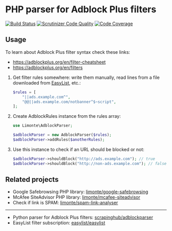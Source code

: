PHP parser for Adblock Plus filters
===================================

[![Build Status](https://travis-ci.org/limonte/php-adblock-parser.svg?branch=master)](https://travis-ci.org/limonte/php-adblock-parser)
[![Scrutinizer Code Quality](https://scrutinizer-ci.com/g/limonte/php-adblock-parser/badges/quality-score.png?b=master)](https://scrutinizer-ci.com/g/limonte/php-adblock-parser/?branch=master)
[![Code Coverage](https://scrutinizer-ci.com/g/limonte/php-adblock-parser/badges/coverage.png?b=master)](https://scrutinizer-ci.com/g/limonte/php-adblock-parser/?branch=master)

Usage
-----

To learn about Adblock Plus filter syntax check these links:

- https://adblockplus.org/en/filter-cheatsheet
- https://adblockplus.org/en/filters

1. Get filter rules somewhere: write them manually, read lines from a file
   downloaded from [EasyList](https://easylist.to/), etc.:

   ```php
   $rules = [
       "||ads.example.com^",
       "@@||ads.example.com/notbanner^$~script",
   ];
   ```

2. Create AdblockRules instance from the rules array:

   ```php
   use Limonte\AdblockParser;

   $adblockParser = new AdblockParser($rules);
   $adblockParser->addRules($anotherRules);
   ```

3. Use this instance to check if an URL should be blocked or not:

   ```php
   $adblockParser->shouldBlock("http://ads.example.com"); // true
   $adblockParser->shouldBlock("http://non-ads.example.com"); // false
   ```

Related projects
----------------

- Google Safebrowsing PHP library: [limonte/google-safebrowsing](https://github.com/limonte/google-safebrowsing)
- McAfee SiteAdvisor PHP library: [limonte/mcafee-siteadvisor](https://github.com/limonte/mcafee-siteadvisor)
- Check if link is SPAM: [limonte/spam-link-analyser](https://github.com/limonte/spam-link-analyser)

---

- Python parser for Adblock Plus filters: [scrapinghub/adblockparser](https://github.com/scrapinghub/adblockparser/)
- EasyList filter subscription: [easylist/easylist](https://github.com/easylist/easylist/)
